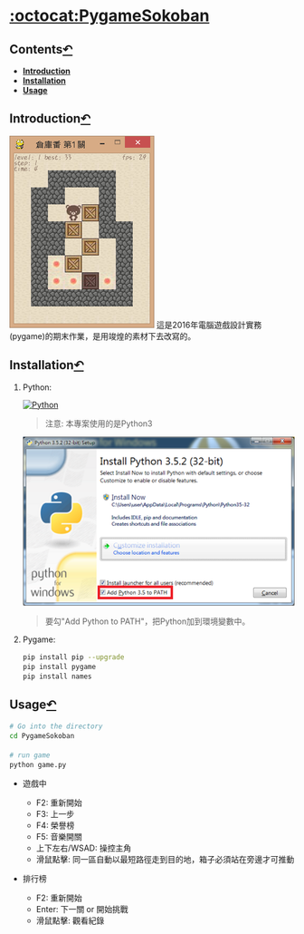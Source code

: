 # [:octocat:PygameSokoban](https://github.com/TCCinTaiwan/PygameSokoban)
## Contents[↶](#)
* **[Introduction](#introduction)**
* **[Installation](#installation)**
* **[Usage](#usage)**

## Introduction[↶](#)
![截圖](screenshot.png)
這是2016年電腦遊戲設計實務(pygame)的期末作業，是用竣煌的素材下去改寫的。

## Installation[↶](#)
1. Python:

    [ ![Python](https://www.python.org/static/img/python-logo.png)](https://www.python.org/downloads/)

    >注意: 本專案使用的是Python3

    ![Python Install](python-install.png)

    >要勾"Add Python to PATH"，把Python加到環境變數中。

2. Pygame:

    ```bash
    pip install pip --upgrade
    pip install pygame
    pip install names
    ```

## Usage[↶](#)

```bash
# Go into the directory
cd PygameSokoban

# run game
python game.py
```

* 遊戲中
    + F2: 重新開始
    + F3: 上一步
    + F4: 榮譽榜
    + F5: 音樂開關
    + 上下左右/WSAD: 操控主角
    + 滑鼠點擊: 同一區自動以最短路徑走到目的地，箱子必須站在旁邊才可推動

* 排行榜
    + F2: 重新開始
    + Enter: 下一關 or 開始挑戰
    + 滑鼠點擊: 觀看紀錄
